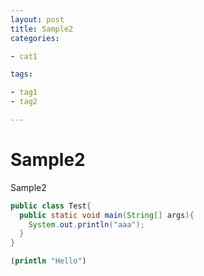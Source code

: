 ```yaml
---
layout: post
title: Sample2
categories:

- cat1

tags:

- tag1
- tag2

---
```



# Sample2

Sample2

```java
public class Test{
  public static void main(String[] args){
    System.out.println("aaa");
  }
}
```

```clojure
(println "Hello")
```
